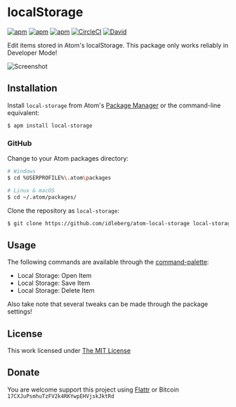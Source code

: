 # localStorage

[![apm](https://flat.badgen.net/apm/license/local-storage)](https://atom.io/packages/local-storage)
[![apm](https://flat.badgen.net/apm/v/local-storage)](https://atom.io/packages/local-storage)
[![apm](https://flat.badgen.net/apm/dl/local-storage)](https://atom.io/packages/local-storage)
[![CircleCI](https://flat.badgen.net/circleci/github/idleberg/atom-local-storage)](https://circleci.com/gh/idleberg/atom-local-storage)
[![David](https://flat.badgen.net/david/dep/idleberg/atom-local-storage)](https://david-dm.org/idleberg/atom-local-storage)

Edit items stored in Atom's localStorage. This package only works reliably in Developer Mode!

![Screenshot](https://raw.github.com/idleberg/atom-local-storage/master/screenshot.png)

## Installation

Install `local-storage` from Atom's [Package Manager](http://flight-manual.atom.io/using-atom/sections/atom-packages/) or the command-line equivalent:

`$ apm install local-storage`

### GitHub

Change to your Atom packages directory:

```bash
# Windows
$ cd %USERPROFILE%\.atom\packages

# Linux & macOS
$ cd ~/.atom/packages/
```

Clone the repository as `local-storage`:

```bash
$ git clone https://github.com/idleberg/atom-local-storage local-storage
```

## Usage

The following commands are available through the [command-palette](https://atom.io/docs/latest/getting-started-atom-basics#command-palette):

* Local Storage: Open Item
* Local Storage: Save Item
* Local Storage: Delete Item

Also take note that several tweaks can be made through the package settings!

## License

This work licensed under [The MIT License](https://opensource.org/licenses/MIT)

## Donate

You are welcome support this project using [Flattr](https://flattr.com/submit/auto?user_id=idleberg&url=https://github.com/idleberg/atom-local-storage) or Bitcoin `17CXJuPsmhuTzFV2k4RKYwpEHVjskJktRd`
